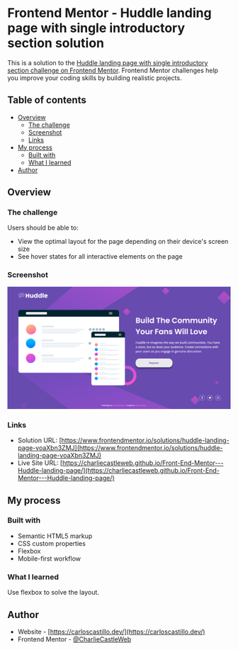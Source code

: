 # Frontend Mentor - Huddle landing page with single introductory section solution

This is a solution to the [Huddle landing page with single introductory section challenge on Frontend Mentor](https://www.frontendmentor.io/challenges/huddle-landing-page-with-a-single-introductory-section-B_2Wvxgi0). Frontend Mentor challenges help you improve your coding skills by building realistic projects. 

## Table of contents

- [Overview](#overview)
  - [The challenge](#the-challenge)
  - [Screenshot](#screenshot)
  - [Links](#links)
- [My process](#my-process)
  - [Built with](#built-with)
  - [What I learned](#what-i-learned)
- [Author](#author)

## Overview

### The challenge

Users should be able to:

- View the optimal layout for the page depending on their device's screen size
- See hover states for all interactive elements on the page

### Screenshot

![](./images/Screenshot.png)

### Links

- Solution URL: [https://www.frontendmentor.io/solutions/huddle-landing-page-voaXbn3ZMJ](https://www.frontendmentor.io/solutions/huddle-landing-page-voaXbn3ZMJ)
- Live Site URL: [https://charliecastleweb.github.io/Front-End-Mentor---Huddle-landing-page/](https://charliecastleweb.github.io/Front-End-Mentor---Huddle-landing-page/)

## My process

### Built with

- Semantic HTML5 markup
- CSS custom properties
- Flexbox
- Mobile-first workflow

### What I learned

Use flexbox to solve the layout.

## Author

- Website - [https://carloscastillo.dev/](https://carloscastillo.dev/)
- Frontend Mentor - [@CharlieCastleWeb](https://www.frontendmentor.io/profile/CharlieCastleWeb)